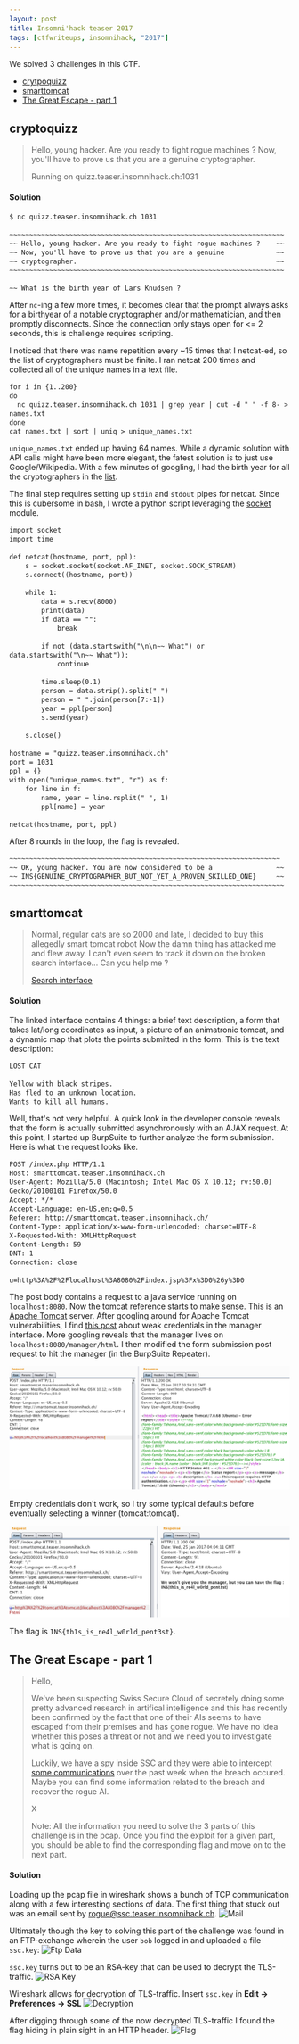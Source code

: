 ```yaml
---
layout: post
title: Insomni'hack teaser 2017 
tags: [ctfwriteups, insomnihack, "2017"]
---
```


We solved 3 challenges in this CTF.

- [crytpoquizz](#cryptoquizz)
- [smarttomcat](#smarttomcat)
- [The Great Escape - part 1](#the-great-escape---part-1)

## cryptoquizz

> Hello, young hacker. Are you ready to fight rogue machines ? Now, you'll have to prove us that you are a genuine cryptographer.
>
> Running on quizz.teaser.insomnihack.ch:1031

#### Solution

    $ nc quizz.teaser.insomnihack.ch 1031

    ~~~~~~~~~~~~~~~~~~~~~~~~~~~~~~~~~~~~~~~~~~~~~~~~~~~~~~~~~~~~~~~~~~~~~
    ~~ Hello, young hacker. Are you ready to fight rogue machines ?    ~~
    ~~ Now, you'll have to prove us that you are a genuine             ~~
    ~~ cryptographer.                                                  ~~
    ~~~~~~~~~~~~~~~~~~~~~~~~~~~~~~~~~~~~~~~~~~~~~~~~~~~~~~~~~~~~~~~~~~~~~

    ~~ What is the birth year of Lars Knudsen ?

After `nc`-ing a few more times, it becomes clear that the prompt always asks for a birthyear of a notable cryptographer and/or mathematician, and then promptly disconnects. Since the connection only stays open for <= 2 seconds, this is challenge requires scripting.

I noticed that there was name repetition every ~15 times that I netcat-ed, so the list of cryptographers must be finite. I ran netcat 200 times and collected all of the unique names in a text file.

```
for i in {1..200}
do
  nc quizz.teaser.insomnihack.ch 1031 | grep year | cut -d " " -f 8- > names.txt
done
cat names.txt | sort | uniq > unique_names.txt
```

`unique_names.txt` ended up having 64 names. While a dynamic solution with API calls might have been more elegant, the fatest solution is to just use Google/Wikipedia. With a few minutes of googling, I had the birth year for all the cryptographers in the [list](unique_names.txt).

The final step requires setting up `stdin` and `stdout` pipes for netcat. Since this is cubersome in bash, I wrote a python script leveraging the [socket](https://docs.python.org/3/library/socket.html) module.

```
import socket
import time

def netcat(hostname, port, ppl):
    s = socket.socket(socket.AF_INET, socket.SOCK_STREAM)
    s.connect((hostname, port))

    while 1:
        data = s.recv(8000)
        print(data)
        if data == "":
            break

        if not (data.startswith("\n\n~~ What") or data.startswith("\n~~ What")):
            continue

        time.sleep(0.1)
        person = data.strip().split(" ")
        person = " ".join(person[7:-1])        
        year = ppl[person]
        s.send(year)

    s.close()

hostname = "quizz.teaser.insomnihack.ch"
port = 1031
ppl = {}
with open("unique_names.txt", "r") as f:
    for line in f:
        name, year = line.rsplit(" ", 1)
        ppl[name] = year

netcat(hostname, port, ppl)
```

After 8 rounds in the loop, the flag is revealed.

    ~~~~~~~~~~~~~~~~~~~~~~~~~~~~~~~~~~~~~~~~~~~~~~~~~~~~~~~~~~~~~~~~~~~~
    ~~ OK, young hacker. You are now considered to be a                ~~
    ~~ INS{GENUINE_CRYPTOGRAPHER_BUT_NOT_YET_A_PROVEN_SKILLED_ONE}     ~~
    ~~~~~~~~~~~~~~~~~~~~~~~~~~~~~~~~~~~~~~~~~~~~~~~~~~~~~~~~~~~~~~~~~~~~~

## smarttomcat

> Normal, regular cats are so 2000 and late, I decided to buy this allegedly smart tomcat robot
Now the damn thing has attacked me and flew away. I can't even seem to track it down on the broken search interface... Can you help me ?
>
> [Search interface](http://smarttomcat.teaser.insomnihack.ch/)

#### Solution

The linked interface contains 4 things: a brief text description, a form that takes lat/long coordinates as input, a picture of an animatronic tomcat, and a dynamic map that plots the points submitted in the form. This is the text description:

```
LOST CAT

Yellow with black stripes.
Has fled to an unknown location.
Wants to kill all humans.
```

Well, that's not very helpful. A quick look in the developer console reveals that the form is actually submitted asynchronously with an AJAX request. At this point, I started up BurpSuite to further analyze the form submission. Here is what the request looks like.

```
POST /index.php HTTP/1.1
Host: smarttomcat.teaser.insomnihack.ch
User-Agent: Mozilla/5.0 (Macintosh; Intel Mac OS X 10.12; rv:50.0) Gecko/20100101 Firefox/50.0
Accept: */*
Accept-Language: en-US,en;q=0.5
Referer: http://smarttomcat.teaser.insomnihack.ch/
Content-Type: application/x-www-form-urlencoded; charset=UTF-8
X-Requested-With: XMLHttpRequest
Content-Length: 59
DNT: 1
Connection: close

u=http%3A%2F%2Flocalhost%3A8080%2Findex.jsp%3Fx%3D0%26y%3D0
```

The post body contains a request to a java service running on `localhost:8080`. Now the tomcat reference starts to make sense. This is an [Apache Tomcat](https://tomcat.apache.org/) server. After googling around for Apache Tomcat vulnerabilities, I find [this post](http://blog.opensecurityresearch.com/2012/09/manually-exploiting-tomcat-manager.html) about weak credentials in the manager interface. More googling reveals that the manager lives on `localhost:8080/manager/html`. I then modified the form submission post request to hit the manager (in the BurpSuite Repeater).

![Modified Post Request](https://github.com/R3dCr3sc3nt/Insomni-hack-teaser-2017/blob/master/smarttomcat/burpsuite_modified_post.png?raw=true)

Empty credentials don't work, so I try some typical defaults before eventually selecting a winner (tomcat:tomcat).

![Successful modified post](https://github.com/R3dCr3sc3nt/Insomni-hack-teaser-2017/blob/master/smarttomcat/burpsuite_successful_post.png?raw=true)

The flag is `INS{th1s_is_re4l_w0rld_pent3st}`.

## The Great Escape - part 1

> Hello,
>
> We've been suspecting Swiss Secure Cloud of secretely doing some pretty advanced research in artifical intelligence and this has recently been confirmed by the fact that one of their AIs seems to have escaped from their premises and has gone rogue. We have no idea whether this poses a threat or not and we need you to investigate what is going on.
>
> Luckily, we have a spy inside SSC and they were able to intercept [some communications](TheGreatEscape-3859f9ed7682e1857aaa4f2bcb5867ea6fe88c74.pcapng) over the past week when the breach occured. Maybe you can find some information related to the breach and recover the rogue AI.
>
> X
>
> Note: All the information you need to solve the 3 parts of this challenge is in the pcap. Once you find the exploit for a given part, you should be able to find the corresponding flag and move on to the next part.

#### Solution

Loading up the pcap file in wireshark shows a bunch of TCP communication along with a few interesting sections of data. The first thing that stuck out was an email sent by rogue@ssc.teaser.insomnihack.ch.
![Mail](https://github.com/grrr83/Insomni-hack-teaser-2017/blob/master/TheGreatEscape-part1/Mail.png?raw=true)

Ultimately though the key to solving this part of the challenge was found in an FTP-exchange wherein the user `bob` logged in and uploaded a file `ssc.key`:
![Ftp Data](https://github.com/grrr83/Insomni-hack-teaser-2017/blob/master/TheGreatEscape-part1/FTP.png?raw=true)

`ssc.key` turns out to be an RSA-key that can be used to decrypt the TLS-traffic.
![RSA Key](https://github.com/grrr83/Insomni-hack-teaser-2017/blob/master/TheGreatEscape-part1/RSA.png?raw=true)

Wireshark allows for decryption of TLS-traffic. Insert `ssc.key` in **Edit -> Preferences -> SSL**
![Decryption](https://github.com/grrr83/Insomni-hack-teaser-2017/blob/master/TheGreatEscape-part1/Wireshark.png?raw=true)

After digging through some of the now decrypted TLS-traffic I found the flag hiding in plain sight in an HTTP header.
![Flag](https://github.com/grrr83/Insomni-hack-teaser-2017/blob/master/TheGreatEscape-part1/Flag.png?raw=true)
